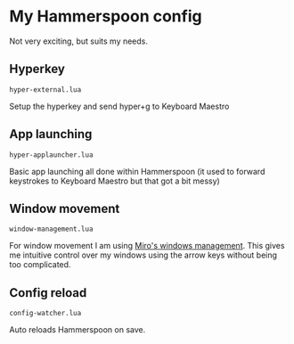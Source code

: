 # My Hammerspoon config

Not very exciting, but suits my needs. 

## Hyperkey

`hyper-external.lua`

Setup the hyperkey and send hyper+g to Keyboard Maestro

## App launching

`hyper-applauncher.lua`

Basic app launching all done within Hammerspoon (it used to forward keystrokes to Keyboard Maestro but that got a bit messy)


## Window movement

`window-management.lua`

For window movement I am using [Miro's windows management](https://github.com/miromannino/hammerspoon-config). This gives me intuitive control over my windows using the arrow keys without being too complicated.

## Config reload

`config-watcher.lua`

Auto reloads Hammerspoon on save.
